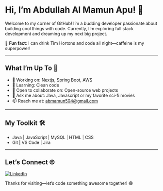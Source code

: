 # Hi, I’m Abdullah Al Mamun Apu! 👋

Welcome to my corner of GitHub! I’m a budding developer passionate about building cool things with code. Currently, I’m exploring full stack development and dreaming up my next big project.

🌟 **Fun fact**: I can drink Tim Hortons and code all night—caffeine is my superpower!

---

## What I’m Up To 🚀
- 🔭 Working on: Nextjs, Spring Boot, AWS
- 🌱 Learning: Clean code
- 👯 Open to collaborate on: Open-source web projects
- 💬 Ask me about: Java, Javascript or my favorite sci-fi movies
- 📫 Reach me at: abmamun504@gmail.com

---

## My Toolkit 🛠️
- Java |  JavaScript |  MySQL | HTML | CSS  
- Git | VS Code | Jira

---


## Let’s Connect 🌐
[<img src="https://img.shields.io/badge/LinkedIn-%230077B5.svg?&style=flat-square&logo=linkedin&logoColor=white" alt="LinkedIn">](https://www.linkedin.com/in/mamun-apu/)

Thanks for visiting—let’s code something awesome together! 😄
